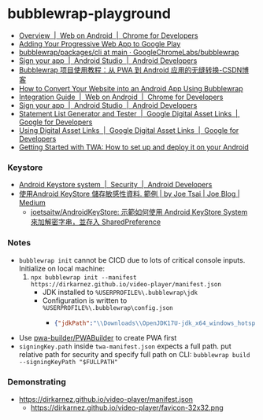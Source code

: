bubblewrap-playground
=====================
- [Overview  |  Web on Android  |  Chrome for Developers](https://developer.chrome.com/docs/android/trusted-web-activity)
- [Adding Your Progressive Web App to Google Play](https://developers.google.com/codelabs/pwa-in-play)
- [bubblewrap/packages/cli at main · GoogleChromeLabs/bubblewrap](https://github.com/GoogleChromeLabs/bubblewrap/tree/main/packages/cli)
- [Sign your app  |  Android Studio  |  Android Developers](https://developer.android.com/studio/publish/app-signing#sign-apk)
- [Bubblewrap 项目使用教程：从 PWA 到 Android 应用的无缝转换-CSDN博客](https://blog.csdn.net/gitblog_00097/article/details/142242987)
- [How to Convert Your Website into an Android App Using Bubblewrap](https://www.freecodecamp.org/news/how-to-convert-your-website-into-an-android-app-using-bubblewrap/)
- [Integration Guide  |  Web on Android  |  Chrome for Developers](https://developer.chrome.com/docs/android/trusted-web-activity/integration-guide#remove-url-bar)
- [Sign your app  |  Android Studio  |  Android Developers](https://developer.android.com/studio/publish/app-signing#generate-key)
- [Statement List Generator and Tester  |  Google Digital Asset Links  |  Google for Developers](https://developers.google.com/digital-asset-links/tools/generator)
- [Using Digital Asset Links  |  Google Digital Asset Links  |  Google for Developers](https://developers.google.com/digital-asset-links/v1/using)
- [Getting Started with TWA: How to set up and deploy it on your Android](https://milansurelia.hashnode.dev/getting-started-with-twa-how-to-set-up-and-deploy-it-on-your-android-app)

### Keystore
- [Android Keystore system  |  Security  |  Android Developers](https://developer.android.com/privacy-and-security/keystore)
- [使用Android KeyStore 儲存敏感性資料. 範例 | by Joe Tsai | Joe Blog | Medium](https://medium.com/joe-tsai/%E4%BD%BF%E7%94%A8keystore-%E5%84%B2%E5%AD%98%E6%95%8F%E6%84%9F%E6%80%A7%E8%B3%87%E6%96%99-92ad9b236e58)
    - [joetsaitw/AndroidKeyStore: 示範如何使用 Android KeyStore System 來加解密字串，並存入 SharedPreference](https://github.com/joetsaitw/AndroidKeyStore)
  
### Notes
- `bubblewrap init` cannot be CICD due to lots of critical console inputs. Initialize on local machine:
    1. `npx bubblewrap init --manifest https://dirkarnez.github.io/video-player/manifest.json`
        - JDK installed to `%USERPROFILE%\.bubblewrap\jdk`
        - Configuration is written to `%USERPROFILE%\.bubblewrap\config.json`
            - ```json
              {"jdkPath":"\\Downloads\\OpenJDK17U-jdk_x64_windows_hotspot_17.0.14_7\\jdk-17.0.14+7","androidSdkPath":"\\.bubblewrap\\android_sdk"}
              ```
- Use [pwa-builder/PWABuilder](https://github.com/pwa-builder/PWABuilder) to create PWA first
- `signingKey.path` inside `twa-manifest.json` expects a full path. put relative path for security and specify full path on CLI: `bubblewrap build --signingKeyPath "$FULLPATH"`

### Demonstrating
- https://dirkarnez.github.io/video-player/manifest.json
    - https://dirkarnez.github.io/video-player/favicon-32x32.png
